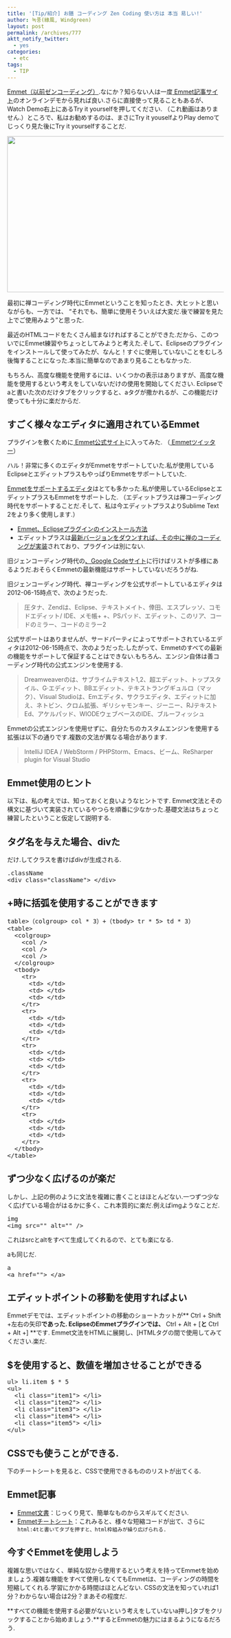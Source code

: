 ```yaml
---
title: '[Tip/紹介] お膳 コーディング Zen Coding 使い方は 本当 易しい!'
author: 녹풍(綠風, Windgreen)
layout: post
permalink: /archives/777
aktt_notify_twitter:
  - yes
categories:
  - etc
tags:
  - TIP
---
```

[ Emmet（以前ゼンコーディング）][1].なにか？知らない人は一度[ Emmet記事サイト][2]のオンラインデモから見れば良い.さらに直接使って見ることもあるが、Watch Demo右上にあるTry it yourselfを押してください. （これ動画はありません.）ところで、私はお勧めするのは、まさにTry it youselfよりPlay demoてじっくり見た後にTry it yourselfすることだ.

<img class="aligncenter" alt="" src="http://dl.dropbox.com/u/15546257/blog/mytory/emmet-watch-demo.png" width="716" height="363" />

最初に禅コーディング時代にEmmetということを知ったとき、大ヒットと思いながらも、一方では、 &#8220;それでも、簡単に使用そういえば大変だ.後で練習を見た上でご使用みよう&#8221;と思った.

最近のHTMLコードをたくさん組まなければすることができた.だから、このついでにEmmet練習やちょっとしてみようと考えた.そして、Eclipseのプラグインをインストールして使ってみたが、なんと！すぐに使用していないことをむしろ後悔することになった.本当に簡単なのであまり見ることもなかった.

もちろん、高度な機能を使用するには、いくつかの表示はありますが、高度な機能を使用するという考えをしていないだけの使用を開始してください. Eclipseでaと書いた次のだけタブをクリックすると、aタグが撒かれるが、この機能だけ使っても十分に楽だからだ.

## すごく様々なエディタに適用されているEmmet

プラグインを敷くために[ Emmet公式サイト][1]に入ってみた. （<a href="https://twitter.com/#!/emmetio" class="broken_link"> Emmetツイッター</a>）

ハル！非常に多くのエディタがEmmetをサポートしていた.私が使用しているEclipseとエディットプラスもやっぱりEmmetをサポートしていた.

[ Emmetをサポートするエディタ][3]はとても多かった.私が使用しているEclipseとエディットプラスもEmmetをサポートした. （エディットプラスは禅コーディング時代をサポートすることだ.そして、私は今エディットプラスよりSublime Text 2をより多く使用します.）

*   [ Emmet、Eclipseプラグインのインストール方法][4]
*   エディットプラスは[最新バージョンをダウンすれば、その中に禅のコ​​ーディングが実装][5]されており、プラグインは別にない.

旧ジェンコーディング時代の[、Google Codeサイト][6]に行けばリストが多様にあるようだ.おそらくEmmetの最新機能はサポートしていないだろうがね.

旧ジェンコーディング時代、禅コーディングを公式サポートしているエディタは2012-06-15時点で、次のようだった.

> 圧タナ、Zendは、Eclipse、テキストメイト、倖田、エスプレッソ、コモドエディット/ IDE、メモ帳+ +、PSパッド、エディット、このリア、コードのミラー、コードのミラー2

公式サポートはありませんが、サードパーティによってサポートされているエディタは2012-06-15時点で、次のようだった.したがって、Emmetのすべての最新の機能をサポートして保証することはできない.もちろん、エンジン自体は善コーディング時代の公式エンジンを使用する.

> Dreamweaverのは、サブライムテキスト1,2、超エディット、トップスタイル、G·エディット、BBエディット、テキストラングギュルロ（マック）、Visual Studioは、Emエディタ、サクラエディタ、エディットに加え、ネトビン、クロム拡張、ギリシャモンキー、ジーニー、RJテキストEd、アケルパッド、WIODEウェブベースのIDE、ブルーフィッシュ

Emmetの公式エンジンを使用せずに、自分たちのカスタムエンジンを使用する拡張は以下の通りです.複数の文法が異なる場合があります.

> IntelliJ IDEA / WebStorm / PHPStorm、Emacs、ビーム、ReSharper plugin for Visual Studio

## Emmet使用のヒント

以下は、私の考えでは、知っておくと良いようなヒントです. Emmet文法とその構文に基づいて実装されているやつらを順番に少なかった.基礎文法はちょっと練習したということ仮定して説明する.

## タグ名を与えた場合、divた

だけ.してクラスを書けばdivが生成される.

<pre>.className
&lt;div class="className"&gt; &lt;/div&gt;</pre>

## +時に括弧を使用することができます

<pre>table&gt;（colgroup&gt; col * 3）+（tbody&gt; tr * 5&gt; td * 3）
&lt;table&gt;
  &lt;colgroup&gt;
    &lt;col /&gt;
    &lt;col /&gt;
    &lt;col /&gt;
  &lt;/colgroup&gt;
  &lt;tbody&gt;
    &lt;tr&gt;
      &lt;td&gt; &lt;/td&gt;
      &lt;td&gt; &lt;/td&gt;
      &lt;td&gt; &lt;/td&gt;
    &lt;/tr&gt;
    &lt;tr&gt;
      &lt;td&gt; &lt;/td&gt;
      &lt;td&gt; &lt;/td&gt;
      &lt;td&gt; &lt;/td&gt;
    &lt;/tr&gt;
    &lt;tr&gt;
      &lt;td&gt; &lt;/td&gt;
      &lt;td&gt; &lt;/td&gt;
      &lt;td&gt; &lt;/td&gt;
    &lt;/tr&gt;
    &lt;tr&gt;
      &lt;td&gt; &lt;/td&gt;
      &lt;td&gt; &lt;/td&gt;
      &lt;td&gt; &lt;/td&gt;
    &lt;/tr&gt;
    &lt;tr&gt;
      &lt;td&gt; &lt;/td&gt;
      &lt;td&gt; &lt;/td&gt;
      &lt;td&gt; &lt;/td&gt;
    &lt;/tr&gt;
  &lt;/tbody&gt;
&lt;/table&gt;</pre>

## ずつ少なく広げるのが楽だ

しかし、上記の例のように文法を複雑に書くことはほとんどない.一つずつ少なく広げている場合がはるかに多く、これ本質的に楽だ.例えばimgようなことだ.

<pre>img
&lt;img src="" alt="" /&gt;</pre>

これはsrcとaltをすべて生成してくれるので、とても楽になる.

aも同じだ.

<pre>a
&lt;a href=""&gt; &lt;/a&gt;</pre>

## **エディットポイントの移動**を使用すればよい

Emmetデモでは、エディットポイントの移動のショートカットが** Ctrl + Shift +左右の矢印**であった. EclipseのEmmetプラグインでは、** Ctrl + Alt + [**と** Ctrl + Alt +] **です. Emmet文法をHTMLに展開し、[HTMLタグの間で使用してみてください.楽だ.

## $を使用すると、数値を増加させることができる

<pre>ul&gt; li.item $ * 5
&lt;ul&gt;
  &lt;li class="item1"&gt; &lt;/li&gt;
  &lt;li class="item2"&gt; &lt;/li&gt;
  &lt;li class="item3"&gt; &lt;/li&gt;
  &lt;li class="item4"&gt; &lt;/li&gt;
  &lt;li class="item5"&gt; &lt;/li&gt;
&lt;/ul&gt;</pre>

## CSSでも使うことができる.

下のチートシートを見ると、CSSで使用できるもののリストが出てくる.

## Emmet記事

*   [ Emmet文書][2]：じっくり見て、簡単なものからスギルてください.
*   [ Emmetチートシート][7]：これみると、様々な短縮コードが出て、さらに`html:4tと書いてタブを押すと、html枠組みが繰り広げられる.`

## 今すぐEmmetを使用しよう

複雑な思いではなく、単純な奴から使用するという考えを持ってEmmetを始めましょう.複雑な機能をすべて使用しなくてもEmmetは、コーディングの時間を短縮してくれる.学習にかかる時間はほとんどない. CSSの文法を知っていれば1分？わからない場合は2分？まあその程度だ.

**すべての機能を使用する必要がないという考えをしていないa押し]タブをクリックすることから始めましょう.**するとEmmetの魅力にはまるようになるだろう.

 [1]: http://emmet.io/
 [2]: http://docs.emmet.io/
 [3]: http://emmet.io/download/
 [4]: https://github.com/emmetio/emmet-eclipse#readme
 [5]: http://www.editplus.com/kr/zencoding.html
 [6]: http://code.google.com/p/zen-coding/#Officially_supported_editors
 [7]: http://docs.emmet.io/cheat-sheet/